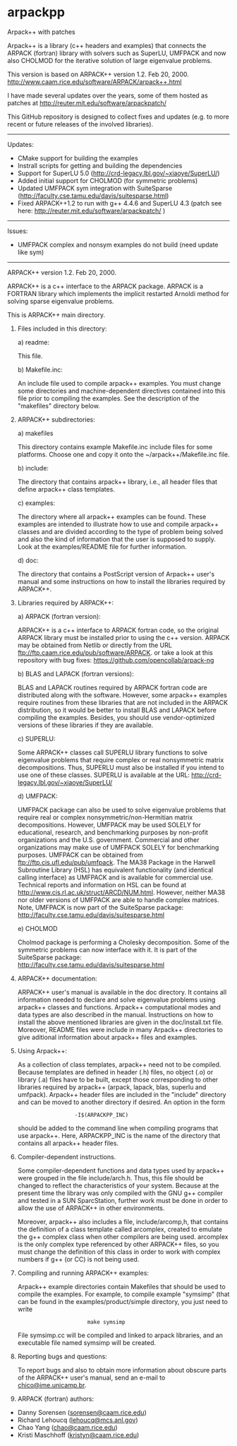 # arpackpp
Arpack++ with patches

Arpack++ is a library (c++ headers and examples) that connects the ARPACK (fortran) library with solvers such as SuperLU, UMFPACK and now also CHOLMOD for the iterative solution of large eigenvalue problems.

This version is based on 
ARPACK++ version 1.2. Feb 20, 2000.
http://www.caam.rice.edu/software/ARPACK/arpack++.html

I have made several updates over the years, some of them hosted as patches at
http://reuter.mit.edu/software/arpackpatch/

This GitHub repository is designed to collect fixes and updates (e.g. to more recent or future releases of the involved libraries).

-------
Updates:

-  CMake support for building the examples
-  Instrall scripts for getting and building the dependencies
-  Support for SuperLU 5.0 (http://crd-legacy.lbl.gov/~xiaoye/SuperLU/)
-  Added initial support for CHOLMOD (for symmetric problems)
-  Updated UMFPACK sym integration with SuiteSparse (http://faculty.cse.tamu.edu/davis/suitesparse.html)
-  Fixed ARPACK++1.2 to run with g++ 4.4.6 and SuperLU 4.3
(patch see here: http://reuter.mit.edu/software/arpackpatch/ )

-------
Issues:

-  UMFPACK complex and nonsym examples do not build (need update like sym)

-------

ARPACK++ version 1.2. Feb 20, 2000.

ARPACK++ is a c++ interface to the ARPACK package.
ARPACK is a FORTRAN library which implements the implicit restarted
Arnoldi method for solving sparse eigenvalue problems.

This is ARPACK++ main directory.

1) Files included in this directory:

   a) readme:

      This file.

   b) Makefile.inc:

      An include file used to compile arpack++ examples. You must change
      some directories and machine-dependent directives contained into
      this file prior to compiling the examples. See the description of
      the "makefiles" directory below.


2) ARPACK++ subdirectories:

   a) makefiles

      This directory contains example Makefile.inc include files 
      for some platforms. Choose one and copy it onto the 
      ~/arpack++/Makefile.inc file.

   b) include:

      The directory that contains arpack++ library, i.e., all header
      files that define arpack++ class templates.

   c) examples:

      The directory where all arpack++ examples can be found.
      These examples are intended to illustrate how to use and compile
      arpack++ classes and are divided according to the type of problem
      being solved and also the kind of information that the user is
      supposed to supply. Look at the examples/README file for further
      information.

   d) doc:

      The directory that contains a PostScript version of Arpack++
      user's manual and some instructions on how to install the
      libraries required by ARPACK++.

3) Libraries required by ARPACK++:

   a) ARPACK (fortran version):

   ARPACK++ is a c++ interface to ARPACK fortran code, so the original
   ARPACK library must be installed prior to using the c++ version.
   ARPACK may be obtained from Netlib or directly from the URL
   ftp://ftp.caam.rice.edu/pub/software/ARPACK.
   or take a look at this repository with bug fixes:
   https://github.com/opencollab/arpack-ng

   b) BLAS and LAPACK (fortran versions):

   BLAS and LAPACK routines required by ARPACK fortran code are 
   distributed along with the software. However, some arpack++
   examples require routines from these libraries that are not 
   included in the ARPACK distribution, so it would be better to 
   install BLAS and LAPACK before compiling the examples. Besides, 
   you should use vendor-optimized versions of these libraries if
   they are available.

   c) SUPERLU:

   Some ARPACK++ classes call SUPERLU library functions to solve
   eigenvalue problems that require complex or real nonsymmetric matrix
   decompositions. Thus, SUPERLU must also be installed if you intend
   to use one of these classes. SUPERLU is available at the URL:
   http://crd-legacy.lbl.gov/~xiaoye/SuperLU/

   d) UMFPACK:

   UMFPACK package can also be used to solve eigenvalue problems that
   require real or complex nonsymmetric/non-Hermitian matrix
   decompositions. However, UMFPACK may be used SOLELY for educational,
   research, and benchmarking purposes by non-profit organizations and
   the U.S. government.  Commercial and other organizations may make use
   of UMFPACK SOLELY for benchmarking purposes. UMFPACK can be obtained
   from ftp://ftp.cis.ufl.edu/pub/umfpack. The MA38 Package in the
   Harwell Subroutine Library (HSL) has equivalent functionality (and
   identical calling interface) as UMFPACK and is available for
   commercial use. Technical reports and information on HSL can be found
   at http://www.cis.rl.ac.uk/struct/ARCD/NUM.html. However, neither MA38
   nor older versions of UMFPACK are able to handle complex matrices.
   Note, UMFPACK is now part of the SuiteSparse package:
   http://faculty.cse.tamu.edu/davis/suitesparse.html
   
   e) CHOLMOD
   
   Cholmod package is performing a Cholesky decomposition. Some of the 
   symmetric problems can now interface with it.
   It is part of the SuiteSparse package:
   http://faculty.cse.tamu.edu/davis/suitesparse.html

4) ARPACK++ documentation:

   ARPACK++ user's manual is available in the doc directory. It contains
   all information needed to declare and solve eigenvalue problems using
   arpack++ classes and functions. Arpack++ computational modes and data
   types are also described in the manual.
   Instructions on how to install the above mentioned libraries are
   given in the doc/install.txt file.
   Moreover, README files were include in many Arpack++ directories
   to give aditional information about arpack++ files and examples.

5) Using Arpack++:

   As a collection of class templates, arpack++ need not to be compiled.
   Because templates are defined in header (.h) files, no object (.o)
   or library (.a) files have to be built, except those corresponding to
   other libraries required by arpack++ (arpack, lapack, blas, superlu
   and umfpack). Arpack++ header files are included in the "include"
   directory and can be moved to another directory if desired. An option
   in the form

                         -I$(ARPACKPP_INC)

   should be added to the command line when compiling programs that
   use arpack++. Here, ARPACKPP_INC is the name of the directory that
   contains all arpack++ header files.

6) Compiler-dependent instructions.

   Some compiler-dependent functions and data types used by arpack++ were
   grouped in the file include/arch.h. Thus, this file should be changed
   to reflect the characteristics of your system. Because at the present
   time the library was only compiled with the GNU g++ compiler and
   tested in a SUN SparcStation, further work must be done in order to
   allow the use of ARPACK++ in other environments.

   Moreover, arpack++ also includes a file, include/arcomp,h, that contains
   the definition of a class template called arcomplex, created to emulate
   the g++ complex class when other compilers are being used. arcomplex is
   the only complex type referenced by other ARPACK++ files, so you must
   change the definition of this class in order to work with complex
   numbers if g++ (or CC) is not being used.

7) Compiling and running ARPACK++ examples:

   Arpack++ example directories contain Makefiles that should be used
   to compile the examples. For example, to compile example "symsimp"
   (that can be found in the examples/product/simple directory, you
   just need to write

                             make symsimp

   File symsimp.cc will be compiled and linked to arpack libraries,
   and an executable file named symsimp will be created.

8) Reporting bugs and questions:

   To report bugs and also to obtain more information about obscure parts
   of the ARPACK++ user's manual, send an e-mail to chico@ime.unicamp.br.

9) ARPACK (fortran) authors:

 -  Danny Sorensen   (sorensen@caam.rice.edu)
 -  Richard Lehoucq  (lehoucq@mcs.anl.gov)
 -  Chao Yang        (chao@caam.rice.edu)
 -  Kristi Maschhoff (kristyn@caam.rice.edu)




